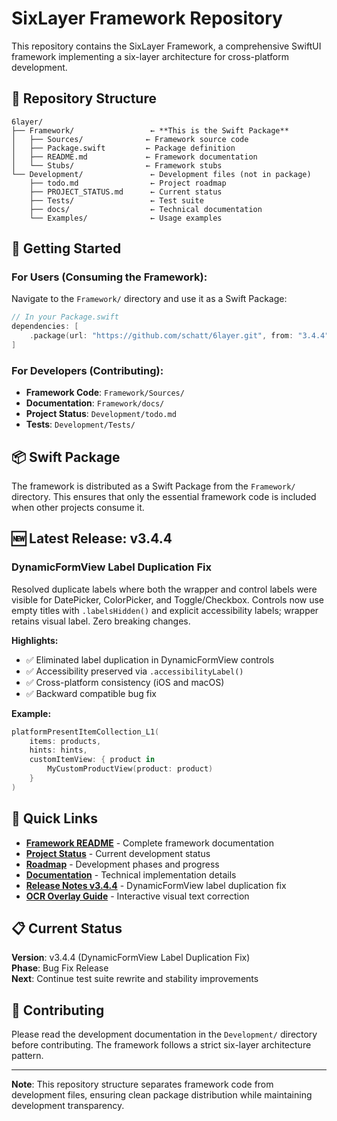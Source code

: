 # SixLayer Framework Repository

This repository contains the SixLayer Framework, a comprehensive SwiftUI framework implementing a six-layer architecture for cross-platform development.

## 📁 Repository Structure

```
6layer/
├── Framework/                 ← **This is the Swift Package**
│   ├── Sources/              ← Framework source code
│   ├── Package.swift         ← Package definition
│   ├── README.md             ← Framework documentation
│   └── Stubs/                ← Framework stubs
└── Development/               ← Development files (not in package)
    ├── todo.md                ← Project roadmap
    ├── PROJECT_STATUS.md      ← Current status
    ├── Tests/                 ← Test suite
    ├── docs/                  ← Technical documentation
    └── Examples/              ← Usage examples
```

## 🚀 Getting Started

### **For Users (Consuming the Framework):**
Navigate to the `Framework/` directory and use it as a Swift Package:

```swift
// In your Package.swift
dependencies: [
    .package(url: "https://github.com/schatt/6layer.git", from: "3.4.4")
]
```

### **For Developers (Contributing):**
- **Framework Code**: `Framework/Sources/`
- **Documentation**: `Framework/docs/`
- **Project Status**: `Development/todo.md`
- **Tests**: `Development/Tests/`

## 📦 Swift Package

The framework is distributed as a Swift Package from the `Framework/` directory. This ensures that only the essential framework code is included when other projects consume it.

## 🆕 Latest Release: v3.4.4

### **DynamicFormView Label Duplication Fix**
Resolved duplicate labels where both the wrapper and control labels were visible for DatePicker, ColorPicker, and Toggle/Checkbox. Controls now use empty titles with `.labelsHidden()` and explicit accessibility labels; wrapper retains visual label. Zero breaking changes.

**Highlights:**
- ✅ Eliminated label duplication in DynamicFormView controls
- ✅ Accessibility preserved via `.accessibilityLabel()`
- ✅ Cross-platform consistency (iOS and macOS)
- ✅ Backward compatible bug fix

**Example:**
```swift
platformPresentItemCollection_L1(
    items: products,
    hints: hints,
    customItemView: { product in
        MyCustomProductView(product: product)
    }
)
```

## 🔗 Quick Links

- **[Framework README](Framework/README.md)** - Complete framework documentation
- **[Project Status](Development/PROJECT_STATUS.md)** - Current development status
- **[Roadmap](Development/todo.md)** - Development phases and progress
- **[Documentation](Framework/docs/)** - Technical implementation details
- **[Release Notes v3.4.4](Development/RELEASE_v3.4.4.md)** - DynamicFormView label duplication fix
- **[OCR Overlay Guide](Framework/docs/OCROverlayGuide.md)** - Interactive visual text correction

## 📋 Current Status

**Version**: v3.4.4 (DynamicFormView Label Duplication Fix)  
**Phase**: Bug Fix Release  
**Next**: Continue test suite rewrite and stability improvements

## 🤝 Contributing

Please read the development documentation in the `Development/` directory before contributing. The framework follows a strict six-layer architecture pattern.

---

**Note**: This repository structure separates framework code from development files, ensuring clean package distribution while maintaining development transparency.
